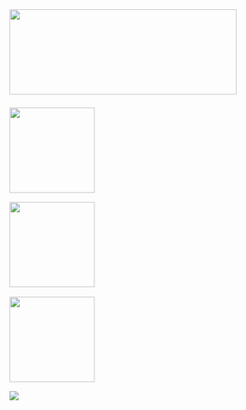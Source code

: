 <html>
  <head>
    <title>DoomsDay - Menu</title>
  </head>
  <body>
    <div style+"background-color: #4B5320
    <h1>
      <img src="https://pouch.jumpshare.com/preview/A-VxHChj0FmXbFf1liXEOn2M08uuzigGJVbovve8faS0ykqXXPBcX1MY9Etcx8U7MuTJtxI87erVB31UylKoENOY8ekGC8m6ZwFdN7YW7Vo" width= 400 height=150>
    </h1>
    <h3>
      <p>
        <a href="Modes.md">
          <img src="https://pouch.jumpshare.com/preview/bjt2VVssjBimLY_9l2sNyv63rBRPa1fCI_Zl_6WgK5YhWj8rrMajO-HZZsS8NXdMTeu_aF1DERbpo9LY_0INO4oLoF06uOPYHdhRodU3vro" width=150 height=150>
        </a>
      </p>
      <p>
        <a href="Settings.md">
          <img src="https://pouch.jumpshare.com/preview/jO67k2TuLp4ldoQ2LaiDzAkHHH6qjGOzRX9nbWD65PZfo3MVx27lkMX_NCLjtcriTeu_aF1DERbpo9LY_0INO7bKwhEFXLKAmr6falvW4Ik" width=150 height=150>
        </a>
      </p>
      <p>
        <a href="Intro.md">
          <img src="https://pouch.jumpshare.com/preview/yS9mIQjR5ngNxTlzypxdFlpAPTrubSrPEVe7BJTH7J8M0wtztsjHGKEif2mjl_P7nz81bMEnBn-1PJa846HeIvhtxEvuhFMPrZhcvU7fhxc" width=150 height=150>
        </a>
      </p>
    </h3>
    <img src="https://upload.wikimedia.org/wikipedia/commons/thumb/e/e6/Bataille_de_Verdun_1916.jpg/250px-Bataille_de_Verdun_1916.jpg"></a>
  </body>
</html>
